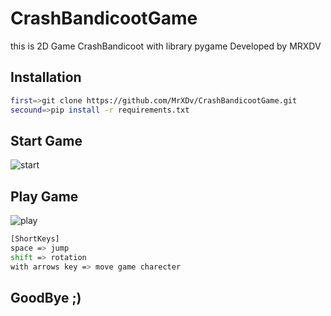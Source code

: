 # CrashBandicootGame
this is 2D Game CrashBandicoot with library pygame Developed by MRXDV
## Installation
```bash
first=>git clone https://github.com/MrXDv/CrashBandicootGame.git
secound=>pip install -r requirements.txt
```
## Start Game
![start](https://user-images.githubusercontent.com/63051195/127717948-b946d674-3146-4647-8395-03cc4703b088.png)
## Play Game
![play](https://user-images.githubusercontent.com/63051195/127717992-51835d16-6a91-4f86-84e1-0ff5f3c58c7f.png)
```bash
[ShortKeys]
space => jump
shift => rotation
with arrows key => move game charecter
```
## GoodBye ;)
